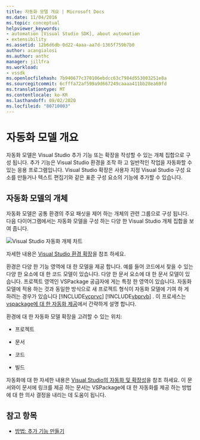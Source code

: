```yaml
---
title: 자동화 모델 개요 | Microsoft Docs
ms.date: 11/04/2016
ms.topic: conceptual
helpviewer_keywords:
- automation [Visual Studio SDK], about automation
- extensibility
ms.assetid: 12b6d6db-0d22-4aaa-aa7d-1365f759b7b0
author: acangialosi
ms.author: anthc
manager: jillfra
ms.workload:
- vssdk
ms.openlocfilehash: 7b940677c370106ebdcc63c7984d553003251e8a
ms.sourcegitcommit: 6cfffa72af599a9d667249caaaa411bb28ea69fd
ms.translationtype: MT
ms.contentlocale: ko-KR
ms.lasthandoff: 09/02/2020
ms.locfileid: "80710003"
---
```

# <a name="automation-model-overview"></a>자동화 모델 개요
자동화 모델은 Visual Studio 추가 기능 또는 확장을 작성할 수 있는 개체 집합으로 구성 됩니다. 추가 기능은 Visual Studio 환경을 조작 하 고 일반적인 작업을 자동화할 수 있는 응용 프로그램입니다. Visual Studio 확장은 사용자 지정 Visual Studio 구성 요소를 만들거나 텍스트 편집기와 같은 표준 구성 요소의 기능에 추가할 수 있습니다.

## <a name="objects-in-the-automation-model"></a>자동화 모델의 개체
 자동화 모델은 공통 환경의 주요 패싯을 제어 하는 개체의 관련 그룹으로 구성 됩니다. 다음 다이어그램에서는 자동화 모델을 구성 하는 다양 한 Visual Studio 개체 집합을 보여 줍니다.

 ![Visual Studio 자동화 개체 차트](../../extensibility/internals/media/vsvisualstudioautomationobjectchart.gif "vsVisualStudioAutomationObjectChart")

 자세한 내용은 [Visual Studio 환경 확장](https://msdn.microsoft.com/Library/4173a963-7ac7-4966-9bb7-e28a9d9f6792)을 참조 하세요.

 환경은 다양 한 기능 영역에 대 한 모델을 제공 합니다. 예를 들어 코드에서 찾을 수 있는 다양 한 요소에 대 한 코드 모델이 있습니다. 다양 한 문서 요소에 대 한 문서 모델이 있습니다. 프로젝트 영역인 VSPackage 공급자에 게는 특정 한 영역이 있습니다. 자동화 모델에 적용 하는 것과 동일한 방식으로 새 프로젝트 형식이 자동화 모델에 기여 하 게 하려는 경우가 있습니다 [!INCLUDE[vcprvc](../../code-quality/includes/vcprvc_md.md)] [!INCLUDE[vbprvb](../../code-quality/includes/vbprvb_md.md)] . 이 프로세스는 [vspackage에 대 한 자동화 제공](../../extensibility/internals/providing-automation-for-vspackages.md)에서 간략하게 설명 합니다.

 환경에 대 한 자동화 모델 확장을 고려할 수 있는 위치:

- 프로젝트

- 문서

- 코드

- 빌드

자동화에 대 한 자세한 내용은 [Visual Studio의 자동화 및 확장성](/visualstudio/extensibility/extensibility-in-visual-studio?view=vs-2015)을 참조 하세요. 이 문서와이 문서에 링크를 제공 하는 문서는 VSPackage에 대 한 자동화를 제공 하는 방법에 대 한 의사 결정을 내리는 데 도움이 됩니다.

## <a name="see-also"></a>참고 항목
- [방법: 추가 기능 만들기](https://msdn.microsoft.com/Library/50be56d2-e3a5-4cd2-8569-2a0666b268ce)
